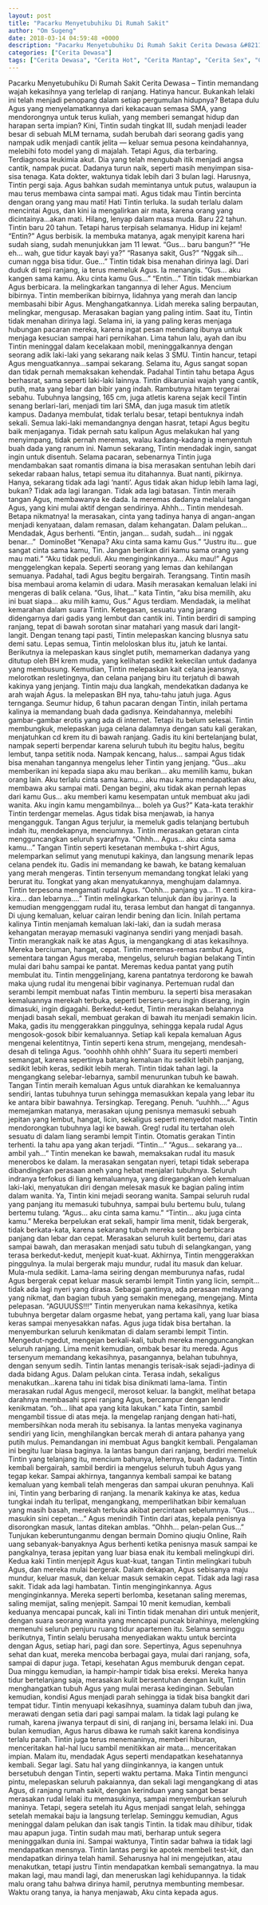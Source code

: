 ```yaml
---
layout: post
title: "Pacarku Menyetubuhiku Di Rumah Sakit"
author: "Om Sugeng"
date: 2018-03-14 04:59:48 +0000
description: "Pacarku Menyetubuhiku Di Rumah Sakit Cerita Dewasa &#8211; Tintin memandang wajah kekasihnya yang terlelap di ranjang. Hatinya hancur. Bukankah lelaki ini telah menjadi penopang dalam setiap pergumul..."
categories: ["Cerita Dewasa"]
tags: ["Cerita Dewasa", "Cerita Hot", "Cerita Mantap", "Cerita Sex", "Cinta Hanya Nafsu", "Cinta Terlarang"]
---
```



Pacarku Menyetubuhiku Di Rumah Sakit
Cerita Dewasa &#8211; Tintin memandang wajah kekasihnya yang terlelap di ranjang. Hatinya hancur. Bukankah lelaki ini telah menjadi penopang dalam setiap pergumulan hidupnya? Betapa dulu Agus yang menyelamatkannya dari kekacauan semasa SMA, yang mendorongnya untuk terus kuliah, yang memberi semangat hidup dan harapan serta impian?
Kini, Tintin sudah tingkat III, sudah menjadi leader besar di sebuah MLM ternama, sudah berubah dari seorang gadis yang nampak udik menjadi cantik jelita — keluar semua pesona keindahannya, melebihi foto model yang di majalah. Tetapi Agus, dia terbaring. Terdiagnosa leukimia akut. Dia yang telah mengubah itik menjadi angsa cantik, nampak pucat. Dadanya turun naik, seperti masih menyimpan sisa-sisa tenaga. Kata dokter, waktunya tidak lebih dari 3 bulan lagi.
Harusnya, Tintin pergi saja. Agus bahkan sudah memintanya untuk putus, walaupun ia mau terus membawa cinta sampai mati. Agus tidak mau Tintin bercinta dengan orang yang mau mati! Hati Tintin terluka. Ia sudah terlalu dalam mencintai Agus, dan kini ia mengalirkan air mata, karena orang yang dicintainya…akan mati. Hilang, lenyap dalam masa muda. Baru 22 tahun. Tintin baru 20 tahun. Tetapi harus terpisah selamanya. Hidup ini kejam!
“Entin?” Agus berbisik. Ia membuka matanya, agak menyipit karena hari sudah siang, sudah menunjukkan jam 11 lewat.
“Gus… baru bangun?”
“He eh… wah, gue tidur kayak bayi ya?”
“Rasanya sakit, Gus?”
“Nggak sih… cuman ngga bisa tidur. Gue…”
Tintin tidak bisa menahan dirinya lagi. Dari duduk di tepi ranjang, ia terus memeluk Agus. Ia menangis.
“Gus… aku kangen sama kamu. Aku cinta kamu Gus…”
“Entin…”
Titin tidak membiarkan Agus berbicara. Ia melingkarkan tangannya di leher Agus. Mencium bibirnya. Tintin memberikan bibirnya, lidahnya yang merah dan lancip membasahi bibir Agus. Menghangatkannya. Lidah mereka saling berpautan, melingkar, mengusap. Merasakan bagian yang paling intim.
Saat itu, Tintin tidak menahan dirinya lagi. Selama ini, ia yang paling keras menjaga hubungan pacaran mereka, karena ingat pesan mendiang ibunya untuk menjaga kesucian sampai hari pernikahan. Lima tahun lalu, ayah dan ibu Tintin meninggal dalam kecelakaan mobil, meninggalkannya dengan seorang adik laki-laki yang sekarang naik kelas 3 SMU. Tintin hancur, tetapi Agus menguatkannya…sampai sekarang. Selama itu, Agus sangat sopan dan tidak pernah memaksakan kehendak. Padahal Tintin tahu betapa Agus berhasrat, sama seperti laki-laki lainnya.
Tintin dikaruniai wajah yang cantik, putih, mata yang lebar dan bibir yang indah. Rambutnya hitam tergerai sebahu. Tubuhnya langsing, 165 cm, juga atletis karena sejak kecil Tintin senang berlari-lari, menjadi tim lari SMA, dan juga masuk tim atletik kampus. Dadanya membulat, tidak terlalu besar, tetapi bentuknya indah sekali. Semua laki-laki memandangnya dengan hasrat, tetapi Agus begitu baik menjaganya. Tidak pernah satu kalipun Agus melakukan hal yang menyimpang, tidak pernah meremas, walau kadang-kadang ia menyentuh buah dada yang ranum ini.
Namun sekarang, Tintin mendadak ingin, sangat ingin untuk disentuh. Selama pacaran, sebenarnya Tintin juga mendambakan saat romantis dimana ia bisa merasakan sentuhan lebih dari sekedar rabaan halus, tetapi semua itu ditahannya. Buat nanti, pikirnya. Hanya, sekarang tidak ada lagi ‘nanti’. Agus tidak akan hidup lebih lama lagi, bukan? Tidak ada lagi larangan. Tidak ada lagi batasan.
Tintin meraih tangan Agus, membawanya ke dada. Ia meremas dadanya melalui tangan Agus, yang kini mulai aktif dengan sendirinya. Ahhh… Tintin mendesah. Betapa nikmatnya! Ia merasakan, cinta yang tadinya hanya di angan-angan menjadi kenyataan, dalam remasan, dalam kehangatan. Dalam pelukan…
Mendadak, Agus berhenti.
“Entin, jangan… sudah, sudah… ini nggak benar…”  DominoBet
“Kenapa? Aku cinta sama kamu Gus.”
“Justru itu… gue sangat cinta sama kamu, Tin. Jangan berikan diri kamu sama orang yang mau mati.”
“Aku tidak peduli. Aku menginginkannya… Aku mau!”
Agus menggelengkan kepala. Seperti seorang yang lemas dan kehilangan semuanya. Padahal, tadi Agus begitu bergairah. Terangsang. Tintin masih bisa membaui aroma kelamin di udara. Masih merasakan kemaluan lelaki ini mengeras di balik celana.
“Gus, lihat…” kata Tintin, “aku bisa memilih, aku ini buat siapa… aku milih kamu, Gus.”
Agus terdiam. Mendadak, ia melihat kemarahan dalam suara Tintin. Ketegasan, sesuatu yang jarang didengarnya dari gadis yang lembut dan cantik ini.
Tintin berdiri di samping ranjang, tepat di bawah sorotan sinar matahari yang masuk dari langit-langit. Dengan tenang tapi pasti, Tintin melepaskan kancing blusnya satu demi satu. Lepas semua, Tintin meloloskan blus itu, jatuh ke lantai. Berikutnya ia melepaskan kaus singlet putih, memamerkan dadanya yang ditutup oleh BH krem muda, yang kelihatan sedikit kekecilan untuk dadanya yang membusung.
Kemudian, Tintin melepaskan kait celana jeansnya, melorotkan resletingnya, dan celana panjang biru itu terjatuh di bawah kakinya yang jenjang. Tintin maju dua langkah, mendekatkan dadanya ke arah wajah Agus. Ia melepaskan BH nya, tahu-tahu jatuh juga. Agus ternganga. Seumur hidup, 6 tahun pacaran dengan Tintin, inilah pertama kalinya ia memandang buah dada gadisnya. Keindahannya, melebihi gambar-gambar erotis yang ada di internet. Tetapi itu belum selesai.
Tintin membungkuk, melepaskan juga celana dalamnya dengan satu kali gerakan, menjatuhkan cd krem itu di bawah ranjang. Gadis itu kini bertelanjang bulat, nampak seperti berpendar karena seluruh tubuh itu begitu halus, begitu lembut, tanpa setitik noda. Nampak kencang, halus… sampai Agus tidak bisa menahan tangannya mengelus leher Tintin yang jenjang.
“Gus…aku memberikan ini kepada siapa aku mau berikan… aku memilih kamu, bukan orang lain. Aku terlalu cinta sama kamu… aku mau kamu mendapatkan aku, membawa aku sampai mati.
Dengan begini, aku tidak akan pernah lepas dari kamu Gus… aku memberi kamu kesempatan untuk membuat aku jadi wanita. Aku ingin kamu mengambilnya… boleh ya Gus?”
Kata-kata terakhir Tintin terdengar memelas. Agus tidak bisa menjawab, ia hanya mengangguk. Tangan Agus terjulur, ia memeluk gadis telanjang bertubuh indah itu, mendekapnya, menciumnya. Tintin merasakan getaran cinta mengguncangkan seluruh syarafnya.
“Ohhh… Agus… aku cinta sama kamu…”
Tangan Tintin seperti kesetanan membuka t-shirt Agus, melemparkan selimut yang menutupi kakinya, dan langsung menarik lepas celana pendek itu. Gadis ini memandang ke bawah, ke batang kemaluan yang merah mengeras. Tintin tersenyum memandang tongkat lelaki yang berurat itu. Tongkat yang akan menyatukannya, menghujam dalamnya. Tintin terpesona mengamati rudal Agus.
“Oohh… panjang ya… 11 centi kira-kira… dan lebarnya….” Tintin melingkarkan telunjuk dan ibu jarinya. Ia kemudian menggenggam rudal itu, terasa lembut dan hangat di tangannya. Di ujung kemaluan, keluar cairan lendir bening dan licin. Inilah pertama kalinya Tintin menjamah kemaluan laki-laki, dan ia sudah merasa kehangatan merayap memasuki vaginanya sendiri yang menjadi basah.
Tintin merangkak naik ke atas Agus, ia mengangkang di atas kekasihnya. Mereka berciuman, hangat, cepat. Tintin meremas-remas rambut Agus, sementara tangan Agus meraba, mengelus, seluruh bagian belakang Tintin mulai dari bahu sampai ke pantat. Meremas kedua pantat yang putih membulat itu. Tintin menggelinjang, karena pantatnya terdorong ke bawah maka ujung rudal itu mengenai bibir vaginanya.
Pertemuan rudal dan serambi lempit membuat nafas Tintin memburu. Ia seperti bisa merasakan kemaluannya merekah terbuka, seperti berseru-seru ingin diserang, ingin dimasuki, ingin digagahi. Berkedut-kedut, Tintin merasakan belahannya menjadi basah sekali, membuat gerakan di bawah itu menjadi semakin licin. Maka, gadis itu menggerakkan pinggulnya, sehingga kepala rudal Agus mengosok-gosok bibir kemaluannya.
Setiap kali kepala kemaluan Agus mengenai kelentitnya, Tintin seperti kena strum, mengejang, mendesah-desah di telinga Agus. “ooohhh ohhh ohhh” Suara itu seperti memberi semangat, karena sepertinya batang kemaluan itu sedikit lebih panjang, sedikit lebih keras, sedikit lebih merah.
Tintin tidak tahan lagi. Ia mengangkang selebar-lebarnya, sambil menurunkan tubuh ke bawah. Tangan Tintin meraih kemaluan Agus untuk diarahkan ke kemaluannya sendiri, lantas tubuhnya turun sehingga memasukkan kepala yang lebar itu ke antara bibir bawahnya. Tersingkap. Teregang. Penuh.
“uuhhh….”
Agus memejamkan matanya, merasakan ujung penisnya memasuki sebuah jepitan yang lembut, hangat, licin, sekaligus seperti menyedot masuk. Tintin mendorongkan tubuhnya lagi ke bawah.
Greg!
rudal itu tertahan oleh sesuatu di dalam liang serambi lempit Tintin. Otomatis gerakan Tintin terhenti. Ia tahu apa yang akan terjadi.
“Tintin…”
“Agus… sekarang ya… ambil yah…”
Tintin menekan ke bawah, memaksakan rudal itu masuk menerobos ke dalam. Ia merasakan sengatan nyeri, tetapi tidak seberapa dibandingkan perasaan aneh yang hebat menjalari tubuhnya. Seluruh indranya terfokus di liang kemaluannya, yang diregangkan oleh kemaluan laki-laki, menyatukan diri dengan melesak masuk ke bagian paling intim dalam wanita.
Ya, Tintin kini mejadi seorang wanita. Sampai seluruh rudal yang panjang itu memasuki tubuhnya, sampai bulu bertemu bulu, tulang bertemu tulang.
“Agus… aku cinta sama kamu.”
“Tintin… aku juga cinta kamu.”
Mereka berpelukan erat sekali, hampir lima menit, tidak bergerak, tidak berkata-kata, karena sekarang tubuh mereka sedang berbicara panjang dan lebar dan cepat. Merasakan seluruh kulit bertemu, dari atas sampai bawah, dan merasakan menjadi satu tubuh di selangkangan, yang terasa berkedut-kedut, menjepit kuat-kuat.
Akhirnya, Tintin menggerakkan pinggulnya. Ia mulai bergerak maju mundur, rudal itu masuk dan keluar. Mula-mula sedikit. Lama-lama seiring dengan memburunya nafas, rudal Agus bergerak cepat keluar masuk serambi lempit Tintin yang licin, sempit… tidak ada lagi nyeri yang dirasa. Sebagai gantinya, ada perasaan melayang yang nikmat, dan bagian tubuh yang semakin menegang, mengejang.
Minta pelepasan.
“AGUUUSS!!!” Tintin menyerukan nama kekasihnya, ketika tubuhnya bergetar dalam orgasme hebat, yang pertama kali, yang luar biasa keras sampai menyesakkan nafas. Agus juga tidak bisa bertahan. Ia menyemburkan seluruh kenikmatan di dalam serambi lempit Tintin. Mengedut-ngedut, mengejan berkali-kali, tubuh mereka mengguncangkan seluruh ranjang.
Lima menit kemudian, ombak besar itu mereda. Agus tersenyum memandang kekasihnya, pasangannya, belahan tubuhnya, dengan senyum sedih. Tintin lantas menangis terisak-isak sejadi-jadinya di dada bidang Agus. Dalam pelukan cinta. Terasa indah, sekaligus menakutkan…karena tahu ini tidak bisa dinikmati lama-lama.
Tintin merasakan rudal Agus mengecil, merosot keluar. Ia bangkit, melihat betapa darahnya membasahi sprei ranjang Agus, bercampur dengan lendir kenikmatan.
“oh… lihat apa yang kita lakukan.” kata Tintin, sambil mengambil tissue di atas meja. Ia mengelap ranjang dengan hati-hati, membersihkan noda merah itu sebisanya. Ia lantas menyeka vaginanya sendiri yang licin, menghilangkan bercak merah di antara pahanya yang putih mulus.
Pemandangan ini membuat Agus bangkit kembali. Pengalaman ini begitu luar biasa baginya. Ia lantas bangun dari ranjang, berdiri memeluk Tintin yang telanjang itu, mencium bahunya, lehernya, buah dadanya. Tintin kembali bergairah, sambil berdiri ia mengelus seluruh tubuh Agus yang tegap kekar. Sampai akhirnya, tangannya kembali sampai ke batang kemaluan yang kembali telah mengeras dan sampai ukuran penuhnya.
Kali ini, Tintin yang berbaring di ranjang. Ia menarik kakinya ke atas, kedua tungkai indah itu terlipat, mengangkang, memperlihatkan bibir kemaluan yang masih basah, merekah terbuka akibat percintaan sebelumnya.
“Gus… masukin sini cepetan…”
Agus menindih Tintin dari atas, kepala penisnya disorongkan masuk, lantas ditekan amblas.
“Ohhh… pelan-pelan Gus…”
Tunjukan keberuntunganmu dengan bermain Domino qiuqiu Online, Raih uang sebanyak-banyaknya
Agus berhenti ketika penisnya masuk sampai ke pangkalnya, terasa jepitan yang luar biasa enak itu kembali melingkupi diri. Kedua kaki Tintin menjepit Agus kuat-kuat, tangan Tintin melingkari tubuh Agus, dan mereka mulai bergerak. Dalam dekapan, Agus sebisanya maju mundur, keluar masuk, dan keluar masuk semakin cepat. Tidak ada lagi rasa sakit. Tidak ada lagi hambatan. Tintin menginginkannya. Agus menginginkannya.
Mereka seperti berlomba, kesetanan saling meremas, saling memijat, saling menjepit. Sampai 10 menit kemudian, kembali keduanya mencapai puncak, kali ini Tintin tidak menahan diri untuk menjerit, dengan suara seorang wanita yang mencapai puncak birahinya, melengking memenuhi seluruh penjuru ruang tidur apartemen itu.
Selama seminggu berikutnya, Tintin selalu berusaha menyediakan waktu untuk bercinta dengan Agus, setiap hari, pagi dan sore. Sepertinya, Agus sepenuhnya sehat dan kuat, mereka mencoba berbagai gaya, mulai dari ranjang, sofa, sampai di dapur juga.
Tetapi, kesehatan Agus memburuk dengan cepat. Dua minggu kemudian, ia hampir-hampir tidak bisa ereksi. Mereka hanya tidur bertelanjang saja, merasakan kulit bersentuhan dengan kulit, Tintin menghangatkan tubuh Agus yang mulai merasa kedinginan.
Sebulan kemudian, kondisi Agus menjadi parah sehingga ia tidak bisa bangkit dari tempat tidur. Tintin menyuapi kekasihnya, suaminya dalam tubuh dan jiwa, merawati dengan setia dari pagi sampai malam. Ia tidak lagi pulang ke rumah, karena jiwanya terpaut di sini, di ranjang ini, bersama lelaki ini.
Dua bulan kemudian, Agus harus dibawa ke rumah sakit karena kondisinya terlalu parah. Tintin juga terus menemaninya, memberi hiburan, menceritakan hal-hal lucu sambil menitikkan air mata… menceritakan impian.
Malam itu, mendadak Agus seperti mendapatkan kesehatannya kembali. Segar lagi. Satu hal yang diinginkannya, ia kangen untuk bersetubuh dengan Tintin, seperti waktu pertama. Maka Tintin mengunci pintu, melepaskan seluruh pakaiannya, dan sekali lagi mengangkang di atas Agus, di ranjang rumah sakit, dengan kerinduan yang sangat besar merasakan rudal lelaki itu memasukinya, sampai menyemburkan seluruh maninya. Tetapi, segera setelah itu Agus menjadi sangat lelah, sehingga setelah memakai baju ia langsung terlelap.
Seminggu kemudian, Agus meninggal dalam pelukan dan isak tangis Tintin. Ia tidak mau dihibur, tidak mau apapun juga. Tintin sudah mau mati, berharap untuk segera meninggalkan dunia ini.
Sampai waktunya, Tintin sadar bahwa ia tidak lagi mendapatkan mensnya. Tintin lantas pergi ke apotek membeli test-kit, dan mendapatkan dirinya telah hamil. Seharusnya hal ini mengejutkan, atau menakutkan, tetapi justru Tintin mendapatkan kembali semangatnya. Ia mau makan lagi, mau mandi lagi, dan meneruskan lagi kehidupannya. Ia tidak malu orang tahu bahwa dirinya hamil, perutnya membunting membesar. Waktu orang tanya, ia hanya menjawab, Aku cinta kepada agus.


